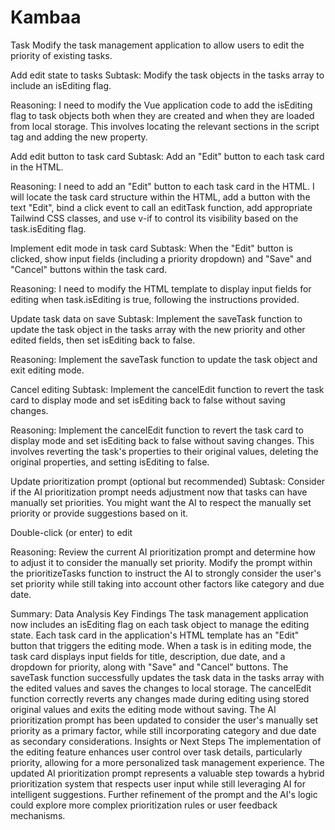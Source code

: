 # Kambaa
Task
Modify the task management application to allow users to edit the priority of existing tasks.

Add edit state to tasks
Subtask:
Modify the task objects in the tasks array to include an isEditing flag.

Reasoning: I need to modify the Vue application code to add the isEditing flag to task objects both when they are created and when they are loaded from local storage. This involves locating the relevant sections in the script tag and adding the new property.

Add edit button to task card
Subtask:
Add an "Edit" button to each task card in the HTML.

Reasoning: I need to add an "Edit" button to each task card in the HTML. I will locate the task card structure within the HTML, add a button with the text "Edit", bind a click event to call an editTask function, add appropriate Tailwind CSS classes, and use v-if to control its visibility based on the task.isEditing flag.

Implement edit mode in task card
Subtask:
When the "Edit" button is clicked, show input fields (including a priority dropdown) and "Save" and "Cancel" buttons within the task card.

Reasoning: I need to modify the HTML template to display input fields for editing when task.isEditing is true, following the instructions provided.

Update task data on save
Subtask:
Implement the saveTask function to update the task object in the tasks array with the new priority and other edited fields, then set isEditing back to false.

Reasoning: Implement the saveTask function to update the task object and exit editing mode.

Cancel editing
Subtask:
Implement the cancelEdit function to revert the task card to display mode and set isEditing back to false without saving changes.

Reasoning: Implement the cancelEdit function to revert the task card to display mode and set isEditing back to false without saving changes. This involves reverting the task's properties to their original values, deleting the original properties, and setting isEditing to false.

Update prioritization prompt (optional but recommended)
Subtask:
Consider if the AI prioritization prompt needs adjustment now that tasks can have manually set priorities. You might want the AI to respect the manually set priority or provide suggestions based on it.

Double-click (or enter) to edit

Reasoning: Review the current AI prioritization prompt and determine how to adjust it to consider the manually set priority. Modify the prompt within the prioritizeTasks function to instruct the AI to strongly consider the user's set priority while still taking into account other factors like category and due date.

Summary:
Data Analysis Key Findings
The task management application now includes an isEditing flag on each task object to manage the editing state.
Each task card in the application's HTML template has an "Edit" button that triggers the editing mode.
When a task is in editing mode, the task card displays input fields for title, description, due date, and a dropdown for priority, along with "Save" and "Cancel" buttons.
The saveTask function successfully updates the task data in the tasks array with the edited values and saves the changes to local storage.
The cancelEdit function correctly reverts any changes made during editing using stored original values and exits the editing mode without saving.
The AI prioritization prompt has been updated to consider the user's manually set priority as a primary factor, while still incorporating category and due date as secondary considerations.
Insights or Next Steps
The implementation of the editing feature enhances user control over task details, particularly priority, allowing for a more personalized task management experience.
The updated AI prioritization prompt represents a valuable step towards a hybrid prioritization system that respects user input while still leveraging AI for intelligent suggestions. Further refinement of the prompt and the AI's logic could explore more complex prioritization rules or user feedback mechanisms.
